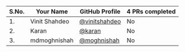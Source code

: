 | S.No. | Your Name  | GitHub Profile  | 4 PRs completed |
|---|---|---|---|
| 1.  | Vinit Shahdeo  | [@vinitshahdeo](https://github.com/vinitshahdeo/)  | No |
| 2.  | Karan  | [@karan](https://github.com/karan/)  | No |
| 3.  | mdmoghnishah  | [@moghnishah](https://github.com/mdmoghnishah)  | No |
